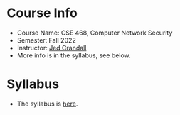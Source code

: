 

# Course Info

- Course Name: CSE 468, Computer Network Security
- Semester: Fall 2022
- Instructor: [Jed Crandall](https://jedcrandall.github.io)
- More info is in the syllabus, see below.

# Syllabus

- The syllabus is [here](https://jedcrandall.github.io/courses/cse365fall2021/syllabus.html).

